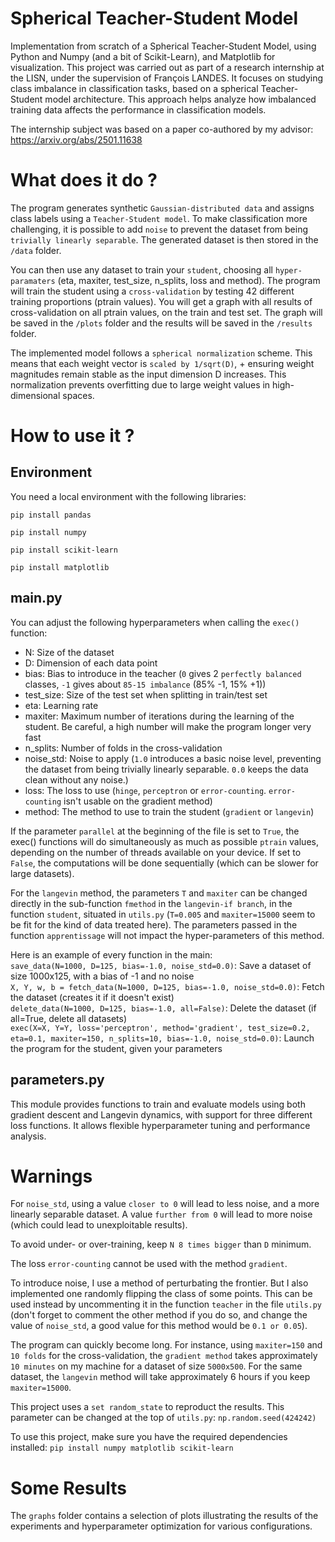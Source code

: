 # Spherical Teacher-Student Model

Implementation from scratch of a Spherical Teacher-Student Model, using Python and Numpy (and a bit of Scikit-Learn), and Matplotlib for visualization. This project was carried out as part of a research internship at the LISN, under the supervision of François LANDES. It focuses on studying class imbalance in classification tasks, based on a spherical Teacher-Student model architecture. This approach helps analyze how imbalanced training data affects the performance in classification models.

The internship subject was based on a paper co-authored by my advisor: https://arxiv.org/abs/2501.11638

# What does it do ?

The program generates synthetic `Gaussian-distributed data` and assigns class labels using a `Teacher-Student model`. To make classification more challenging, it is possible to add `noise` to prevent the dataset from being `trivially linearly separable`. The generated dataset is then stored in the `/data` folder.

You can then use any dataset to train your `student`, choosing all `hyper-paramaters` (eta, maxiter, test_size, n_splits, loss and method). The program will train the student using a `cross-validation` by testing 42 different training proportions (ptrain values). You will get a graph with all results of cross-validation on all ptrain values, on the train and test set. The graph will be saved in the `/plots` folder and the results will be saved in the `/results` folder.

The implemented model follows a `spherical normalization` scheme. This means that each weight vector is `scaled by 1/sqrt(D)`, + ensuring weight magnitudes remain stable as the input dimension D increases. This normalization prevents overfitting due to large weight values in high-dimensional spaces.

# How to use it ?

## Environment

You need a local environment with the following libraries:

`pip install pandas`

`pip install numpy`

`pip install scikit-learn`

`pip install matplotlib`

## main.py

You can adjust the following hyperparameters when calling the `exec()` function:
- N: Size of the dataset
- D: Dimension of each data point
- bias: Bias to introduce in the teacher (`0` gives 2 `perfectly balanced` classes, `-1` gives about `85-15 imbalance` (85% -1, 15% +1))
- test_size: Size of the test set when splitting in train/test set
- eta: Learning rate
- maxiter: Maximum number of iterations during the learning of the student. Be careful, a high number will make the program longer very fast
- n_splits: Number of folds in the cross-validation
- noise_std: Noise to apply (`1.0` introduces a basic noise level, preventing the dataset from being trivially linearly separable. `0.0` keeps the data clean without any noise.)
- loss: The loss to use (`hinge`, `perceptron` or `error-counting`. `error-counting` isn't usable on the gradient method)
- method: The method to use to train the student (`gradient` or `langevin`)

If the parameter `parallel` at the beginning of the file is set to `True`, the exec() functions will do simultaneously as much as possible `ptrain` values, depending on the number of threads available on your device. If set to `False`, the computations will be done sequentially (which can be slower for large datasets).

For the `langevin` method, the parameters `T` and `maxiter` can be changed directly in the sub-function `fmethod` in the `langevin-if branch`, in the function `student`, situated in `utils.py` (`T=0.005` and `maxiter=15000` seem to be fit for the kind of data treated here). The parameters passed in the function `apprentissage` will not impact the hyper-parameters of this method.

Here is an example of every function in the main:  
`save_data(N=1000, D=125, bias=-1.0, noise_std=0.0)`: Save a dataset of size 1000x125, with a bias of -1 and no noise  
`X, Y, w, b = fetch_data(N=1000, D=125, bias=-1.0, noise_std=0.0)`: Fetch the dataset (creates it if it doesn't exist)  
`delete_data(N=1000, D=125, bias=-1.0, all=False)`: Delete the dataset (if all=True, delete all datasets)  
`exec(X=X, Y=Y, loss='perceptron', method='gradient', test_size=0.2, eta=0.1, maxiter=150, n_splits=10, bias=-1.0, noise_std=0.0)`: Launch the program for the student, given your parameters

## parameters.py

This module provides functions to train and evaluate models using both gradient descent and Langevin dynamics, with support for three different loss functions. It allows flexible hyperparameter tuning and performance analysis.

# Warnings

For `noise_std`, using a value `closer to 0` will lead to less noise, and a more linearly separable dataset. A value `further from 0` will lead to more noise (which could lead to unexploitable results).

To avoid under- or over-training, keep `N 8 times bigger` than `D` minimum.

The loss `error-counting` cannot be used with the method `gradient`.

To introduce noise, I use a method of perturbating the frontier. But I also implemented one randomly flipping the class of some points. This can be used instead by uncommenting it in the function `teacher` in the file `utils.py` (don't forget to comment the other method if you do so, and change the value of `noise_std`, a good value for this method would be `0.1 or 0.05`).

The program can quickly become long. For instance, using `maxiter=150` and `10 folds` for the cross-validation, the `gradient method` takes approximately `10 minutes` on my machine for a dataset of size `5000x500`. For the same dataset, the `langevin` method will take approximately 6 hours if you keep `maxiter=15000`.

This project uses a `set random_state` to reproduct the results. This parameter can be changed at the top of `utils.py`: `np.random.seed(424242)`

To use this project, make sure you have the required dependencies installed: `pip install numpy matplotlib scikit-learn`

# Some Results

The `graphs` folder contains a selection of plots illustrating the results of the experiments and hyperparameter optimization for various configurations.
